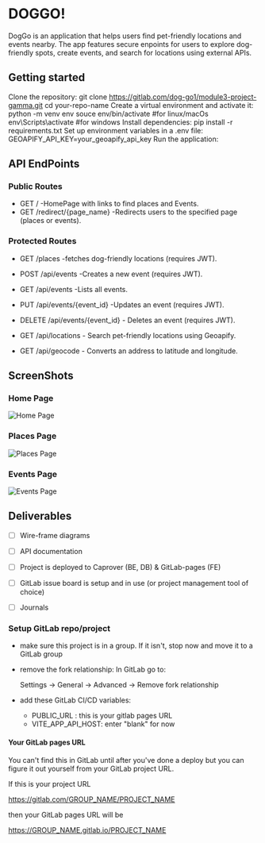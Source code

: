 # DOGGO!
DogGo is an application that helps users find pet-friendly locations and events nearby. The app features secure enpoints for users to explore dog-friendly spots, create events, and search for locations using external APIs.

## Getting started

Clone the repository:
git clone https://gitlab.com/dog-go1/module3-project-gamma.git
cd your-repo-name
Create a virtual environment and activate it:
python -m venv env
souce env/bin/activate #for linux/macOs
env\Scripts\activate #for windows
Install dependencies:
pip install -r requirements.txt
Set up environment variables in a .env file:
GEOAPIFY_API_KEY=your_geoapify_api_key
Run the application:

## API EndPoints
### Public Routes
- GET / -HomePage with links to find places and Events.
- GET /redirect/{page_name} -Redirects users to the specified page (places or events).
### Protected Routes
- GET /places -fetches dog-friendly locations (requires JWT).
- POST /api/events -Creates a new event (requires JWT).
- GET /api/events -Lists all events.
- PUT /api/events/{event_id} -Updates an event (requires JWT).
- DELETE /api/events/{event_id} - Deletes an event (requires JWT).

- GET /api/locations - Search pet-friendly locations using Geoapify.
- GET /api/geocode - Converts an address to latitude and longitude.

## ScreenShots
### Home Page
![Home Page](ghi/public/Screenshot%202025-01-27%20at%205.17.21 PM.png)

### Places Page
![Places Page](ghi/public/Screenshot%202025-01-27%20at%205.33.07 PM.png)

### Events Page
![Events Page](ghi/public/Screenshot%202025-01-27%20at%205.35.52 PM.png)

## Deliverables

-   [ ] Wire-frame diagrams
-   [ ] API documentation
-   [ ] Project is deployed to Caprover (BE, DB) & GitLab-pages (FE)
-   [ ] GitLab issue board is setup and in use (or project management tool of choice)
-   [ ] Journals



### Setup GitLab repo/project

-   make sure this project is in a group. If it isn't, stop
    now and move it to a GitLab group
-   remove the fork relationship: In GitLab go to:

    Settings -> General -> Advanced -> Remove fork relationship

-   add these GitLab CI/CD variables:
    -   PUBLIC_URL : this is your gitlab pages URL
    -   VITE_APP_API_HOST: enter "blank" for now

#### Your GitLab pages URL

You can't find this in GitLab until after you've done a deploy
but you can figure it out yourself from your GitLab project URL.

If this is your project URL

https://gitlab.com/GROUP_NAME/PROJECT_NAME

then your GitLab pages URL will be

https://GROUP_NAME.gitlab.io/PROJECT_NAME
